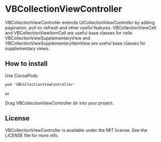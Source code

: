 VBCollectionViewController
===========

VBCollectionViewController extends UICollectionViewController by adding pagination, pull-to-refresh and other useful features.
VBCollectionViewCell and VBCollectionViewItemCell are useful base classes for cells.
VBCollectionViewSupplementaryView and VBCollectionViewSupplementaryItemView are useful base classes for supplementary views.

## How to install
Use CocoaPods

    pod 'VBCollectionViewController'

or

Drag VBCollectionViewController dir into your project.

## License
VBCollectionViewController is available under the MIT license. See the LICENSE file for more info.
